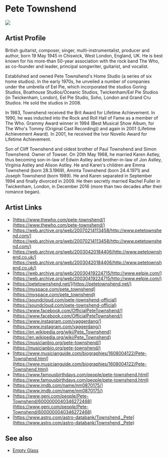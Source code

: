 # Pete Townshend

![](../../asssets/artists/Pete_Townshend.png)

## Artist Profile

British guitarist, composer, singer, multi-instrumentalist, producer and author, born 19 May 1945 in Chiswick, West London, England, UK. He is best known for his more-than 50-year association with the rock band The Who, as co-founder and leader, principal songwriter, guitarist, and vocalist.

Established and owned Pete Townshend's Home Studio (a series of six home studios). In the early 1970s, he unveiled a number of companies under the umbrella of Eel Pie, which incorporated the studios Goring Studios, Boathouse Studios/Oceanic Studios, Twickenham/Eel Pie Studios (in Twickenham, London), Eel Pie Studio, Soho, London and Grand Cru Studios. He sold the studios in 2008.

In 1983, Townshend received the Brit Award for Lifetime Achievement. In 1990, he was inducted into the Rock and Roll Hall of Fame as a member of The Who. Grammy Award winner in 1994 (Best Musical Show Album, for The Who's Tommy (Original Cast Recording)) and again in 2001 (Lifetime Achievement Award). In 2001, he received the Ivor Novello Award for Lifetime Achievement.

Son of Cliff Townshend and oldest brother of Paul Townshend and Simon Townshend. Owner of Towser. On 20th May 1968, he married Karen Astley, thus becoming son-in-law of Edwin Astley and brother-in-law of Jon Astley, Virginia Astley and Alison Astley. He and Karen's children are Emma Townshend (born 28.3.1969), Aminta Townshend (born 24.4.1971) and Joseph Townshend (born 1989). He and Karen separated in September 1994 and finally divorced in 2009. He then secretly married Rachel Fuller in Twickenham, London, in December 2016 (more than two decades after their romance began).

## Artist Links

- [https://www.thewho.com/pete-townshend/](https://www.thewho.com/pete-townshend/)
- [https://web.archive.org/web/20070214113458/http://www.petetownshend.com/](https://web.archive.org/web/20070214113458/http://www.petetownshend.com/)
- [https://web.archive.org/web/20030420184406/http://www.petetownshend.co.uk/](https://web.archive.org/web/20030420184406/http://www.petetownshend.co.uk/)
- [https://web.archive.org/web/20030419224715/http://www.eelpie.com/](https://web.archive.org/web/20030419224715/http://www.eelpie.com/)
- [https://petetownshend.net/](https://petetownshend.net/)
- [https://myspace.com/pete_townshend](https://myspace.com/pete_townshend)
- [https://soundcloud.com/pete-townshend-official](https://soundcloud.com/pete-townshend-official)
- [https://www.facebook.com/OfficialPeteTownshend/](https://www.facebook.com/OfficialPeteTownshend/)
- [https://www.instagram.com/yaggerdang/](https://www.instagram.com/yaggerdang/)
- [https://en.wikipedia.org/wiki/Pete_Townshend](https://en.wikipedia.org/wiki/Pete_Townshend)
- [https://musicianbio.org/pete-townshend/](https://musicianbio.org/pete-townshend/)
- [https://www.musicianguide.com/biographies/1608004122/Pete-Townshend.html](https://www.musicianguide.com/biographies/1608004122/Pete-Townshend.html)
- [https://www.famousbirthdays.com/people/pete-townshend.html](https://www.famousbirthdays.com/people/pete-townshend.html)
- [https://www.imdb.com/name/nm0870175/](https://www.imdb.com/name/nm0870175/)
- [https://www.geni.com/people/Pete-Townshend/6000000040346272468](https://www.geni.com/people/Pete-Townshend/6000000040346272468)
- [https://www.astro.com/astro-databank/Townshend,_Pete](https://www.astro.com/astro-databank/Townshend,_Pete)


## See also

- [Empty Glass](Pete_Townshend-Empty_Glass.md)
